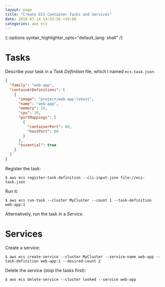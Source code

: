 ```yaml
---
layout: page
title: "Create ECS Container Tasks and Services"
date: 2016-07-14 14:52:56 +10:00
categories: aws ecs
---
```

{::options syntax_highlighter_opts="default_lang: shell" /}

Tasks
=====

Describe your task in a *Task Definition* file, which I named `ecs-task.json`:

```json
{
  "family": "web-app",
  "containerDefinitions": [
    {
      "image": "project/web-app:latest",
      "name": "web-app",
      "memory": 10,
      "cpu": 10,
      "portMappings": [
        {
          "containerPort": 80,
          "hostPort": 80
        }
      ],
      "essential": true
    }
  ]
}
```

Register the task:

    $ aws ecs register-task-definition --cli-input-json file://ecs-task.json

Run it:

    $ aws ecs run-task --cluster MyCluster --count 1 --task-definition web-app:1

Alternatively, run the task in a *Service*.

Services
========

Create a service:

    $ aws ecs create-service --cluster MyCluster --service-name web-app --task-definition web-app:1 --desired-count 2

Delete the service (stop the tasks first):

    $ aws ecs delete-service --cluster looked --service web-app

